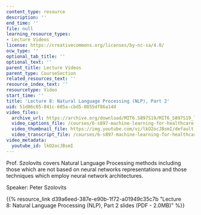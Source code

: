 ```yaml
---
content_type: resource
description: ''
end_time: ''
file: null
learning_resource_types:
- Lecture Videos
license: https://creativecommons.org/licenses/by-nc-sa/4.0/
ocw_type: ''
optional_tab_title: ''
optional_text: ''
parent_title: Lecture Videos
parent_type: CourseSection
related_resources_text: ''
resource_index_text: ''
resourcetype: Video
start_time: ''
title: 'Lecture 8: Natural Language Processing (NLP), Part 2'
uid: 51d86c05-841c-605a-cbd5-0855df86a14d
video_files:
  archive_url: https://archive.org/download/MIT6.S897S19/MIT6_S897S19_lec08_300k.mp4
  video_captions_file: /courses/6-s897-machine-learning-for-healthcare-spring-2019/1fd7a475c1075042baa16ccc92422fae_lkO2ocJBsmI.vtt
  video_thumbnail_file: https://img.youtube.com/vi/lkO2ocJBsmI/default.jpg
  video_transcript_file: /courses/6-s897-machine-learning-for-healthcare-spring-2019/ed2da4ed0688415bc235ca8f8c8d6321_lkO2ocJBsmI.pdf
video_metadata:
  youtube_id: lkO2ocJBsmI
---
```


Prof. Szolovits covers Natural Language Processing methods including those which are not based on neural networks representations and those techniques which employ neural network architectures.

Speaker: Peter Szolovits

{{% resource_link d39a6eed-387e-e90b-1f72-a01949c35c7b "Lecture 8: Natural Language Processing (NLP), Part 2 slides (PDF - 2.0MB)" %}}

